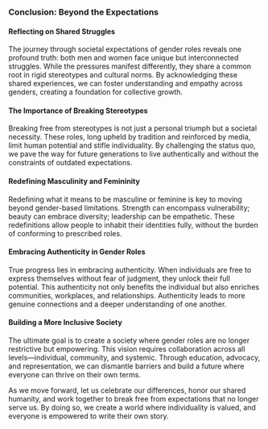 ### Conclusion: Beyond the Expectations  

#### **Reflecting on Shared Struggles**  
The journey through societal expectations of gender roles reveals one profound truth: both men and women face unique but interconnected struggles. While the pressures manifest differently, they share a common root in rigid stereotypes and cultural norms. By acknowledging these shared experiences, we can foster understanding and empathy across genders, creating a foundation for collective growth.  

#### **The Importance of Breaking Stereotypes**  
Breaking free from stereotypes is not just a personal triumph but a societal necessity. These roles, long upheld by tradition and reinforced by media, limit human potential and stifle individuality. By challenging the status quo, we pave the way for future generations to live authentically and without the constraints of outdated expectations.  

#### **Redefining Masculinity and Femininity**  
Redefining what it means to be masculine or feminine is key to moving beyond gender-based limitations. Strength can encompass vulnerability; beauty can embrace diversity; leadership can be empathetic. These redefinitions allow people to inhabit their identities fully, without the burden of conforming to prescribed roles.  

#### **Embracing Authenticity in Gender Roles**  
True progress lies in embracing authenticity. When individuals are free to express themselves without fear of judgment, they unlock their full potential. This authenticity not only benefits the individual but also enriches communities, workplaces, and relationships. Authenticity leads to more genuine connections and a deeper understanding of one another.  

#### **Building a More Inclusive Society**  
The ultimate goal is to create a society where gender roles are no longer restrictive but empowering. This vision requires collaboration across all levels—individual, community, and systemic. Through education, advocacy, and representation, we can dismantle barriers and build a future where everyone can thrive on their own terms.  

As we move forward, let us celebrate our differences, honor our shared humanity, and work together to break free from expectations that no longer serve us. By doing so, we create a world where individuality is valued, and everyone is empowered to write their own story.
